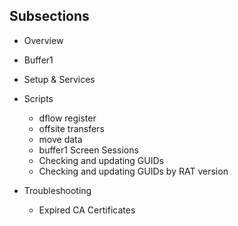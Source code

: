 ## Subsections

* Overview
* Buffer1
* Setup & Services
* Scripts
  * dflow register
  * offsite transfers
  * move data
  * buffer1 Screen Sessions
  * Checking and updating GUIDs
  * Checking and updating GUIDs by RAT version
  
* Troubleshooting
  * Expired CA Certificates
